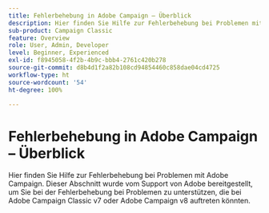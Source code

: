 ```yaml
---
title: Fehlerbehebung in Adobe Campaign – Überblick
description: Hier finden Sie Hilfe zur Fehlerbehebung bei Problemen mit Adobe Campaign.
sub-product: Campaign Classic
feature: Overview
role: User, Admin, Developer
level: Beginner, Experienced
exl-id: f8945058-4f2b-4b9c-bbb4-2761c420b278
source-git-commit: d8b4d1f2a82b108cd94854460c858dae04cd4725
workflow-type: ht
source-wordcount: '54'
ht-degree: 100%

---
```


# Fehlerbehebung in Adobe Campaign – Überblick

Hier finden Sie Hilfe zur Fehlerbehebung bei Problemen mit Adobe Campaign. Dieser Abschnitt wurde vom Support von Adobe bereitgestellt, um Sie bei der Fehlerbehebung bei Problemen zu unterstützen, die bei Adobe Campaign Classic v7 oder Adobe Campaign v8 auftreten könnten.
